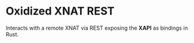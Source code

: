 # Oxidized XNAT REST
Interacts with a remote XNAT via REST exposing the **XAPI** as
bindings in Rust.
